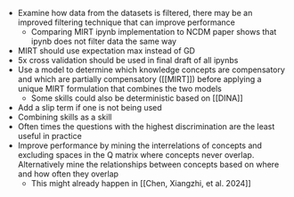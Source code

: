 - Examine how data from the datasets is filtered, there may be an improved filtering technique that can improve performance
	- Comparing MIRT ipynb implementation to NCDM paper shows that ipynb does not filter data the same way
- MIRT should use expectation max instead of GD
- 5x cross validation should be used in final draft of all ipynbs
- Use a model to determine which knowledge concepts are compensatory and which are partially compensatory ([[MIRT]]) before applying a unique MIRT formulation that combines the two models
	- Some skills could also be deterministic based on [[DINA]]
- Add a slip term if one is not being used
- Combining skills as a skill
- Often times the questions with the highest discrimination are the least useful in practice
- Improve performance by mining the interrelations of concepts and excluding spaces in the Q matrix where concepts never overlap. Alternatively mine the relationships between concepts based on where and how often they overlap
	- This might already happen in [[Chen, Xiangzhi, et al. 2024]]